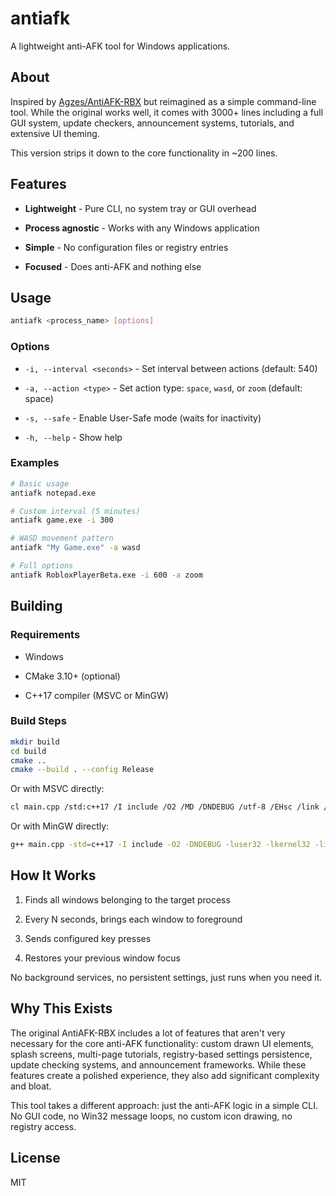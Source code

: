 # antiafk

A lightweight anti-AFK tool for Windows applications.

## About

Inspired by [Agzes/AntiAFK-RBX](https://github.com/Agzes/AntiAFK-RBX) but reimagined as a simple command-line tool. While the original works well, it comes with 3000+ lines including a full GUI system, update checkers, announcement systems, tutorials, and extensive UI theming.

This version strips it down to the core functionality in ~200 lines.

## Features

* **Lightweight** - Pure CLI, no system tray or GUI overhead

* **Process agnostic** - Works with any Windows application

* **Simple** - No configuration files or registry entries

* **Focused** - Does anti-AFK and nothing else

## Usage

```bash
antiafk <process_name> [options]
```

### Options

* `-i, --interval <seconds>` - Set interval between actions (default: 540)

* `-a, --action <type>` - Set action type: `space`, `wasd`, or `zoom` (default: space)

* `-s, --safe` - Enable User-Safe mode (waits for inactivity)

* `-h, --help` - Show help

### Examples

```bash
# Basic usage
antiafk notepad.exe

# Custom interval (5 minutes)
antiafk game.exe -i 300

# WASD movement pattern
antiafk "My Game.exe" -a wasd

# Full options
antiafk RobloxPlayerBeta.exe -i 600 -a zoom
```

## Building

### Requirements

* Windows

* CMake 3.10+ (optional)

* C++17 compiler (MSVC or MinGW)

### Build Steps

```bash
mkdir build
cd build
cmake ..
cmake --build . --config Release
```

Or with MSVC directly:
```bash
cl main.cpp /std:c++17 /I include /O2 /MD /DNDEBUG /utf-8 /EHsc /link /RELEASE user32.lib kernel32.lib imm32.lib
```

Or with MinGW directly:
```bash
g++ main.cpp -std=c++17 -I include -O2 -DNDEBUG -luser32 -lkernel32 -limm32 -o antiafk.exe
```

## How It Works

1. Finds all windows belonging to the target process

2. Every N seconds, brings each window to foreground

3. Sends configured key presses

4. Restores your previous window focus

No background services, no persistent settings, just runs when you need it.

## Why This Exists

The original AntiAFK-RBX includes a lot of features that aren't very necessary for the core anti-AFK functionality: custom drawn UI elements, splash screens, multi-page tutorials, registry-based settings persistence, update checking systems, and announcement frameworks. While these features create a polished experience, they also add significant complexity and bloat.

This tool takes a different approach: just the anti-AFK logic in a simple CLI. No GUI code, no Win32 message loops, no custom icon drawing, no registry access.

## License

MIT
